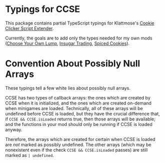 Typings for CCSE
================

This package contains partial TypeScript typings for Klattmose's
[Cookie Clicker Script Extender](https://klattmose.github.io/CookieClicker/CCSE-POCs/).

Currently,
the goals are to add only the types needed for my own mods
([Choose Your Own Lump](https://github.com/staticvariablejames/ChooseYourOwnLump),
[Insugar Trading](https://github.com/staticvariablejames/InsugarTrading/),
[Spiced Cookies](https://github.com/staticvariablejames/SpicedCookies)).


Convention About Possibly Null Arrays
=====================================

These typings tell a few white lies about possibly null arrays.

CCSE has two types of callback arrays:
the ones which are created by CCSE when it is initialized,
and the ones which are created on-demand when minigames are loaded.
Technically,
all of these arrays will be undefined before CCSE is loaded,
but they have the crucial difference that,
if `CCSE && CCSE.isLoaded` returns true,
then those arrays will be available;
and the functions in your mod should only be running if CCSE is loaded anyway.

Therefore,
the arrays which are created for certain when CCSE is loaded
are _not_ marked as possibly undefined.
The other arrays
(which may be nonexistent even if the check `CCSE && CCSE.isLoaded` passes)
are still marked as `| undefined`.
